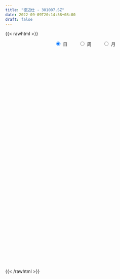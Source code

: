 ```yaml
---
title: "德迈仕 - 301007.SZ"
date: 2022-09-09T20:14:58+08:00
draft: false
---
```

{{< rawhtml >}}
    <div style="text-align: center">
        <label style="padding: 1rem;"><input style="margin-right: .5rem" type="radio" name="period" value="D" checked onclick="period_change(this)">日</label>
        <label style="padding: 1rem;"><input style="margin-right: .5rem" type="radio" name="period" value="W" onclick="period_change(this)">周</label>
        <label style="padding: 1rem;"><input style="margin-right: .5rem" type="radio" name="period" value="M" onclick="period_change(this)">月</label>
    </div>
    <div id="chart" style="height: 700px;"></div> 
    <script type="text/javascript">
        const D_v = [257376.1,206262.73,153234.06,125548.91,142232.38,134113.72,90192.32,87799.43,61271.06,54578.96,46329.58,56896.07,39620.16,41767.22,87613.73,85296.61,71657.99,32206.37,37698.73,30875.9,34535.73,43634.5,28402.73,29728.0,29739.96,22817.96,38450.31,29950.59,27327.81,21789.36,25864.26,18833.99,20627.42,28584.59,52741.0,52348.81,71177.87,45771.86,32234.9,25701.63,55392.25,51089.3,78834.02,114782.69,97257.57,58055.53,45017.63,47198.54,66350.52,54182.46,46677.45,46408.17,36158.19,28190.65,23120.0,28042.4,31437.07,63567.73,70787.23,60006.59,70272.12,46108.71,80613.29,67682.86,47311.55,32029.16,33516.15,23489.57,22964.98,16525.06,26306.66,22911.34,9445.19,16929.08,10169.24,17422.28,11720.39,14914.81,41462.26,49263.22,26154.16,50054.5,47640.09,27321.03,21864.0,25030.11,26716.56,45530.35,59009.96,44277.0,60113.31,94017.84,82041.66,42704.76,70001.82,116115.36,164544.25,97800.66,133510.85,145593.92,131282.69,159792.43,121247.09,95716.37,123095.76,165280.91,153461.68,140246.77,120408.49,98485.67,89319.77,174776.32,233515.82,141057.27,110105.87,84035.66,66179.71,60286.06,57452.46,46637.95,38942.0,53974.31,55436.5,61047.38,75466.59,65552.56,51407.63,32178.44,31935.51,62413.51,57307.54,29872.06,21657.09,31261.57,22695.83,22521.92,23676.92,29960.19,24727.92,20656.42,18905.47,30068.15,26770.65,22868.02,24259.97,29513.55,32624.75,18078.53,24957.49,13465.51,8512.26,15852.42,9339.81,13505.59,10519.94,11578.77,9107.12,13104.19,13017.73,14157.94,150204.0,136234.89,138727.35,101736.8,84720.35,88929.89,69678.27,59779.76,95040.45,107227.02,69152.32,111962.98,65893.54,85731.84,64135.7,31752.97,55332.59,40996.56,41631.24,30013.99,32389.85,40392.69,46478.24,41047.36,24391.51,34318.5,22802.59,39738.53,26820.39,21814.26,16356.94,18187.04,13771.88,15685.97,22159.18,16196.25,18930.15,15611.32,12740.0,9990.5,12411.02,23950.0,26717.41,50092.46,35175.04,21572.43,16945.54,13590.43,23031.99,21418.19,17064.75,12658.03,19143.72,17098.97,12673.23,10085.77,11234.65,18305.83,15883.91,28023.36,20768.06,34466.01,35089.2,23674.48,25987.56,25332.84,30943.79,16710.42,16374.37,19682.41,26737.6,17708.68,20452.75,34388.0,28234.7,22734.37,22384.4,22230.25,21069.62,23643.36,20046.62,21621.58,37312.0,37692.94,32171.03,45399.0,66448.03,84645.49,70340.79,48545.69,76812.12,68809.0,42996.59,26111.36,31612.0,51841.54,31853.14,45788.09,60975.88,31660.27,32690.0,20835.0,31960.17,36807.67,51884.9,54941.23,31198.38,30489.69,27790.85,28479.53,19788.88,44117.93,48307.34,66547.74,110121.68,77345.0,71636.36,42969.25,59031.29,63693.23,62134.72,41569.17,114156.2,82216.89,42935.98,47564.99,37201.41,69888.01,60705.36,44007.49,99488.3,94072.38,79208.1,82181.77,43675.16,45813.9,56167.42,27025.65,21425.32,28559.03,22860.06,21140.1,23000.51,17519.15]
const D_histogram = [0.0,-0.3956695157,-0.682012646,-0.8175348974,-0.8578542124,-0.941647018,-0.9497847316,-0.9283336077,-0.8331004028,-0.7610858668,-0.6424853079,-0.5441107802,-0.469350297,-0.3458695927,-0.1764769245,-0.0257139186,0.0232029508,0.080972291,0.1181029128,0.166247199,0.1788249711,0.1578325891,0.163764879,0.176954325,0.1648797398,0.1646689203,0.2040768255,0.1860139402,0.1311760464,0.0756474817,0.0185954414,0.0190582629,0.0382718169,0.0987760099,0.1932506948,0.2787355603,0.3719763512,0.3749980309,0.3676840928,0.3566282552,0.3972388192,0.4135917846,0.4512312466,0.5566469997,0.5248029709,0.4393091865,0.3249455787,0.2787898707,0.2995058752,0.2818714453,0.2883449379,0.2036331164,0.1002062577,0.0113024216,-0.0274878712,-0.0665952262,-0.0513689691,0.0227585037,0.1094447091,0.1494310262,0.1864279745,0.1604746453,0.1962537963,0.1311947882,0.0373145122,0.0080634856,-0.0665943703,-0.0820457372,-0.1251228326,-0.1331940688,-0.1862443505,-0.2598139182,-0.2849980492,-0.2906488966,-0.2652290401,-0.1980883496,-0.1378602931,-0.1065059901,-0.0187070722,0.085232247,0.1164257515,0.1913822749,0.2498361155,0.2387913527,0.1988990053,0.1495833855,0.1648906169,0.1837860583,0.0918401927,0.0492653932,0.085703695,0.15360597,0.1390404029,0.1427934936,0.1913295275,0.2579342817,0.3419955703,0.3788435068,0.4349962458,0.3857183557,0.4156524316,0.5156928425,0.3979842388,0.3354057425,0.2875615578,0.3509989466,0.413689609,0.5099736058,0.487724637,0.3255040128,0.0986300896,0.2411232613,0.2982317833,0.222844564,0.0206305245,-0.1803233057,-0.399536238,-0.6011989011,-0.6790877427,-0.7095046025,-0.6935536279,-0.6203540249,-0.534117075,-0.5202312645,-0.4133897974,-0.3958956998,-0.4420756654,-0.4162468616,-0.4031255315,-0.3460457292,-0.4084832143,-0.4324995226,-0.4008333278,-0.356072662,-0.3148503279,-0.2811181468,-0.2257666246,-0.2198783493,-0.1682190082,-0.1597571662,-0.1082507145,-0.0634887185,0.0010094312,0.0445001174,0.0813769271,0.1317731451,0.1098433257,0.0830471412,0.0020857478,-0.0409392492,-0.057199521,-0.1010119632,-0.1027689041,-0.1384667192,-0.1262425376,-0.0728476768,-0.0205315565,0.0373472012,0.0675135182,0.0536860803,0.2751773031,0.3938836968,0.5195417516,0.5543554297,0.555306376,0.5592443778,0.4697615747,0.3942676526,0.3542131262,0.3638289696,0.3426171397,0.3438956684,0.3041748734,0.1865386127,0.0334660952,-0.088558602,-0.2706783938,-0.3450072282,-0.3898498319,-0.3753193457,-0.3585809556,-0.420929126,-0.4252348283,-0.3760113118,-0.3338888651,-0.2395902855,-0.1833562995,-0.1203252505,-0.0988217151,-0.100419777,-0.1174611758,-0.1455738094,-0.1303187512,-0.1273131114,-0.1535505638,-0.1306594426,-0.1327608653,-0.1501143814,-0.1910920124,-0.1779227582,-0.2019377242,-0.164576915,-0.1094756694,0.0102655011,0.0748765677,0.1007372989,0.0854085683,0.0774189836,-0.0399618113,-0.1641411535,-0.2027349334,-0.2285961287,-0.1705715931,-0.0855964404,-0.0275555609,0.0412561225,0.0978012445,0.1358127064,0.1733071702,0.2374731912,0.2538247086,0.2853582246,0.3062351493,0.3135349411,0.3163329854,0.3352252325,0.2922511749,0.2510159626,0.1945911808,0.1266930023,0.1167772306,0.0917650427,0.0934924578,0.1372031615,0.1739915973,0.1466803197,0.0987970942,0.0032904645,-0.0149582144,0.002167726,-0.007300166,-0.045048952,-0.088231299,-0.1049129142,-0.1076998484,-0.1096825966,-0.113998252,-0.0529196993,0.016709327,0.0656732894,0.1487461135,0.1291648428,0.088093722,0.0399726486,-0.0107738947,-0.0745211442,-0.1135492742,-0.1041467395,-0.0729406237,-0.0767631465,-0.105356483,-0.1043406354,-0.0781999976,-0.0451618494,0.0199266687,0.0780337375,0.1017376271,0.1177200321,0.1207366852,0.0992389192,0.0830602286,0.106612126,0.1382725268,0.162191336,0.2019705177,0.1546949089,0.1162456859,0.0889083546,0.0333901013,0.0453676343,0.0542465697,0.0503834506,0.0896756666,0.0714278724,0.0606667303,0.0537475685,0.0328841052,0.04067544,-0.010017115,-0.0385264766,-0.0036862768,-0.035618747,-0.1165823709,-0.1191068417,-0.1294992627,-0.1561085759,-0.2243168008,-0.2679246719,-0.2670516245,-0.2390122543,-0.2076342048,-0.1676770651,-0.148944056,-0.1313929298]
const D_fast = [0.0,-0.4945868946,-0.9514331864,-1.2913391622,-1.5461220303,-1.8653265904,-2.1109104869,-2.321542765,-2.4345846607,-2.5528415914,-2.5948623594,-2.6325155269,-2.6750926179,-2.6380793118,-2.5128058746,-2.3684713484,-2.3137537413,-2.2357413284,-2.1690849783,-2.0793788924,-2.0220948775,-2.0036291123,-1.9567556027,-1.8993275754,-1.8701822256,-1.829225815,-1.7387987034,-1.7103581037,-1.732401986,-1.7690186802,-1.8214218602,-1.8161944729,-1.7874129647,-1.7022147692,-1.5594274107,-1.404258655,-1.2180237763,-1.121252589,-1.0366455039,-0.9585442776,-0.8186240089,-0.6988730973,-0.5484258237,-0.3038483207,-0.2044916067,-0.1801580945,-0.2132853076,-0.1897435479,-0.0941510747,-0.0413176432,0.0372420839,0.0034385415,-0.0749367529,-0.1610149834,-0.2066772441,-0.2624334056,-0.2600493908,-0.1802322921,-0.0661849095,0.0111591642,0.0947631061,0.1089284383,0.1937710383,0.1615107273,0.0769590794,0.0497239241,-0.0415825243,-0.0775453255,-0.151903129,-0.1932728824,-0.2928842518,-0.431407299,-0.5278409423,-0.6061540139,-0.6470414174,-0.6294228143,-0.603659831,-0.5989320256,-0.5158098757,-0.3905624947,-0.3302625525,-0.2074604603,-0.0865475909,-0.0378945155,-0.0280621115,-0.0399818849,0.0165480007,0.0813899567,0.0124041392,-0.0178543119,0.0400099136,0.1463136811,0.1665082148,0.2059596789,0.3023280946,0.4334164192,0.6029766004,0.7345354136,0.8994372141,0.9465889129,1.0804360967,1.3093997182,1.2911871742,1.3124601135,1.3365063182,1.4876934437,1.6538065084,1.8775839066,1.9772660971,1.896421476,1.6942050752,1.8969790623,2.0286455301,2.0089694518,1.8119130435,1.5658783869,1.2467813951,0.8948190067,0.6471582294,0.4393652189,0.2819277866,0.2000388833,0.1527465644,0.0365745589,0.0400685767,-0.0414112508,-0.1981101326,-0.2763430443,-0.364003097,-0.393434727,-0.5579930157,-0.6901342047,-0.7586763419,-0.8029338415,-0.8404240894,-0.876971445,-0.878061579,-0.927142891,-0.9175383019,-0.9490157515,-0.9245719784,-0.8956821621,-0.8309316545,-0.7763159389,-0.7190948975,-0.6357553932,-0.6302243811,-0.6362587804,-0.7166987368,-0.7699585461,-0.8005186981,-0.8695841312,-0.8970332981,-0.967347793,-0.9866842457,-0.9515013042,-0.9043180731,-0.8371025151,-0.7900578184,-0.7904637363,-0.5001781877,-0.2830008698,-0.0274573771,0.1459451585,0.2857226988,0.429471795,0.4574293856,0.4805023767,0.5290011318,0.6295742176,0.6940166727,0.7812691184,0.8175920418,0.7465904343,0.6018844405,0.4577200928,0.2079307025,0.0473500611,-0.0949550005,-0.1742543508,-0.2471611996,-0.4147416515,-0.5253560608,-0.5701353722,-0.6114851419,-0.5770841336,-0.5666892225,-0.5337394861,-0.5369413795,-0.5636443856,-0.6100510783,-0.6745571643,-0.6918817939,-0.720704432,-0.7853295253,-0.7951032648,-0.8303949038,-0.8852770152,-0.9740276493,-1.0053390846,-1.0798384817,-1.0836219013,-1.055889573,-0.9335820272,-0.8502518187,-0.7992067628,-0.7931833513,-0.7818181902,-0.9091894378,-1.0744040685,-1.1636815817,-1.2466918091,-1.2313101718,-1.1677341292,-1.1165821399,-1.0374564259,-0.9564609928,-0.8844963543,-0.8036750979,-0.6801407791,-0.6003330846,-0.4974600124,-0.4000243004,-0.3143407734,-0.2324594827,-0.1297609275,-0.0996721913,-0.078153413,-0.0859303996,-0.1221553276,-0.1028767916,-0.1049477188,-0.0798471892,-0.0018356952,0.07845064,0.0878094423,0.0646254903,-0.0300585232,-0.0520467558,-0.0343788838,-0.0456718173,-0.0946828414,-0.1599230131,-0.2028328568,-0.2325447531,-0.2619481505,-0.2947633689,-0.246914741,-0.173108383,-0.1077260982,0.0125332543,0.0252431942,0.0061955039,-0.0319324073,-0.0853724243,-0.1677499599,-0.2351654084,-0.2517995586,-0.2388285987,-0.2618419081,-0.3167743653,-0.3418436766,-0.3352530382,-0.3135053523,-0.2434351671,-0.1658196639,-0.1166813676,-0.0712689546,-0.0380681301,-0.0347561664,-0.0301697998,0.0200351291,0.0862636616,0.1507303049,0.2410021159,0.2324002344,0.2230124328,0.2179021901,0.1707314623,0.1940509038,0.2164914816,0.2252242251,0.2869353578,0.2865445317,0.2909500722,0.2974678025,0.2848253655,0.3027855603,0.2495887265,0.2114477458,0.2453663764,0.2045292195,0.0944200028,0.0621188217,0.0193515849,-0.0462848722,-0.1705722974,-0.2811613365,-0.3470511952,-0.3787648885,-0.3992953903,-0.4012575168,-0.4197605217,-0.4350576279]
const D_slow = [0.0,-0.0989173789,-0.2694205404,-0.4738042648,-0.6882678179,-0.9236795724,-1.1611257553,-1.3932091572,-1.6014842579,-1.7917557246,-1.9523770516,-2.0884047466,-2.2057423209,-2.2922097191,-2.3363289502,-2.3427574298,-2.3369566921,-2.3167136194,-2.2871878912,-2.2456260914,-2.2009198486,-2.1614617014,-2.1205204816,-2.0762819004,-2.0350619654,-1.9938947353,-1.942875529,-1.8963720439,-1.8635780323,-1.8446661619,-1.8400173016,-1.8352527358,-1.8256847816,-1.8009907791,-1.7526781054,-1.6829942153,-1.5900001275,-1.4962506198,-1.4043295966,-1.3151725328,-1.215862828,-1.1124648819,-0.9996570702,-0.8604953203,-0.7292945776,-0.619467281,-0.5382308863,-0.4685334186,-0.3936569498,-0.3231890885,-0.251102854,-0.2001945749,-0.1751430105,-0.1723174051,-0.1791893729,-0.1958381794,-0.2086804217,-0.2029907958,-0.1756296185,-0.138271862,-0.0916648683,-0.051546207,-0.0024827579,0.0303159391,0.0396445672,0.0416604386,0.025011846,0.0045004117,-0.0267802965,-0.0600788136,-0.1066399013,-0.1715933808,-0.2428428931,-0.3155051173,-0.3818123773,-0.4313344647,-0.465799538,-0.4924260355,-0.4971028035,-0.4757947418,-0.4466883039,-0.3988427352,-0.3363837063,-0.2766858682,-0.2269611168,-0.1895652704,-0.1483426162,-0.1023961016,-0.0794360534,-0.0671197051,-0.0456937814,-0.0072922889,0.0274678118,0.0631661852,0.1109985671,0.1754821375,0.2609810301,0.3556919068,0.4644409683,0.5608705572,0.6647836651,0.7937068757,0.8932029354,0.977054371,1.0489447605,1.1366944971,1.2401168994,1.3676103008,1.4895414601,1.5709174633,1.5955749856,1.655855801,1.7304137468,1.7861248878,1.7912825189,1.7462016925,1.646317633,1.4960179078,1.3262459721,1.1488698215,0.9754814145,0.8203929082,0.6868636395,0.5568058234,0.453458374,0.3544844491,0.2439655327,0.1399038173,0.0391224345,-0.0473889978,-0.1495098014,-0.2576346821,-0.357843014,-0.4468611795,-0.5255737615,-0.5958532982,-0.6522949543,-0.7072645417,-0.7493192937,-0.7892585853,-0.8163212639,-0.8321934435,-0.8319410857,-0.8208160564,-0.8004718246,-0.7675285383,-0.7400677069,-0.7193059216,-0.7187844846,-0.7290192969,-0.7433191772,-0.768572168,-0.794264394,-0.8288810738,-0.8604417082,-0.8786536274,-0.8837865165,-0.8744497162,-0.8575713367,-0.8441498166,-0.7753554908,-0.6768845666,-0.5469991287,-0.4084102713,-0.2695836773,-0.1297725828,-0.0123321891,0.086234724,0.1747880056,0.265745248,0.3513995329,0.43737345,0.5134171684,0.5600518216,0.5684183454,0.5462786948,0.4786090964,0.3923572893,0.2948948314,0.2010649949,0.111419756,0.0061874745,-0.1001212325,-0.1941240605,-0.2775962768,-0.3374938481,-0.383332923,-0.4134142356,-0.4381196644,-0.4632246086,-0.4925899026,-0.5289833549,-0.5615630427,-0.5933913206,-0.6317789615,-0.6644438222,-0.6976340385,-0.7351626338,-0.7829356369,-0.8274163265,-0.8779007575,-0.9190449863,-0.9464139036,-0.9438475283,-0.9251283864,-0.8999440617,-0.8785919196,-0.8592371737,-0.8692276265,-0.9102629149,-0.9609466483,-1.0180956804,-1.0607385787,-1.0821376888,-1.089026579,-1.0787125484,-1.0542622373,-1.0203090607,-0.9769822681,-0.9176139703,-0.8541577932,-0.782818237,-0.7062594497,-0.6278757144,-0.5487924681,-0.46498616,-0.3919233662,-0.3291693756,-0.2805215804,-0.2488483298,-0.2196540222,-0.1967127615,-0.1733396471,-0.1390388567,-0.0955409574,-0.0588708774,-0.0341716039,-0.0333489878,-0.0370885414,-0.0365466099,-0.0383716514,-0.0496338894,-0.0716917141,-0.0979199426,-0.1248449047,-0.1522655539,-0.1807651169,-0.1939950417,-0.18981771,-0.1733993876,-0.1362128592,-0.1039216485,-0.0818982181,-0.0719050559,-0.0745985296,-0.0932288157,-0.1216161342,-0.1476528191,-0.165887975,-0.1850787616,-0.2114178824,-0.2375030412,-0.2570530406,-0.268343503,-0.2633618358,-0.2438534014,-0.2184189946,-0.1889889866,-0.1588048153,-0.1339950855,-0.1132300284,-0.0865769969,-0.0520088652,-0.0114610312,0.0390315982,0.0777053255,0.1067667469,0.1289938356,0.1373413609,0.1486832695,0.1622449119,0.1748407745,0.1972596912,0.2151166593,0.2302833419,0.243720234,0.2519412603,0.2621101203,0.2596058415,0.2499742224,0.2490526532,0.2401479664,0.2110023737,0.1812256633,0.1488508476,0.1098237037,0.0537445035,-0.0132366645,-0.0799995707,-0.1397526342,-0.1916611854,-0.2335804517,-0.2708164657,-0.3036646982]
const D_data = [['2021-06-16', 28.0, 30.25, 27.14, 31.31],['2021-06-17', 25.0, 24.05, 24.0, 27.74],['2021-06-18', 22.9, 23.11, 22.33, 23.79],['2021-06-21', 22.85, 23.2, 22.22, 23.68],['2021-06-22', 23.94, 23.16, 23.11, 24.86],['2021-06-23', 22.2, 21.44, 21.24, 22.26],['2021-06-24', 21.7, 21.23, 21.1, 22.15],['2021-06-25', 21.0, 20.7, 20.2, 21.17],['2021-06-28', 20.69, 21.02, 20.4, 21.05],['2021-06-29', 21.0, 20.3, 20.2, 21.02],['2021-06-30', 20.37, 20.57, 20.2, 20.65],['2021-07-01', 20.65, 20.14, 19.91, 20.65],['2021-07-02', 20.05, 19.6, 19.6, 20.2],['2021-07-05', 19.69, 20.1, 19.5, 20.29],['2021-07-06', 20.03, 20.93, 19.91, 21.2],['2021-07-07', 20.57, 21.15, 20.33, 21.53],['2021-07-08', 21.15, 20.08, 20.02, 21.15],['2021-07-09', 19.88, 20.19, 19.7, 20.3],['2021-07-12', 20.3, 19.94, 19.88, 20.38],['2021-07-13', 20.03, 20.1, 19.91, 20.15],['2021-07-14', 20.1, 19.64, 19.63, 20.16],['2021-07-15', 19.57, 19.02, 18.61, 19.75],['2021-07-16', 18.91, 19.14, 18.8, 19.42],['2021-07-19', 19.73, 19.12, 19.11, 20.09],['2021-07-20', 18.5, 18.65, 18.26, 18.74],['2021-07-21', 18.58, 18.61, 18.52, 18.76],['2021-07-22', 18.6, 19.08, 18.28, 19.17],['2021-07-23', 19.08, 18.3, 18.27, 19.14],['2021-07-26', 18.32, 17.5, 17.35, 18.4],['2021-07-27', 17.56, 17.01, 17.0, 17.77],['2021-07-28', 17.1, 16.46, 15.95, 17.18],['2021-07-29', 16.45, 16.78, 16.42, 16.95],['2021-07-30', 17.23, 16.83, 16.71, 17.38],['2021-08-02', 16.8, 17.36, 16.69, 17.42],['2021-08-03', 17.36, 18.07, 17.18, 18.95],['2021-08-04', 17.68, 18.39, 17.57, 18.88],['2021-08-05', 18.25, 19.0, 17.85, 19.29],['2021-08-06', 18.75, 18.21, 18.17, 19.3],['2021-08-09', 18.0, 18.16, 17.77, 18.63],['2021-08-10', 18.03, 18.16, 17.97, 18.42],['2021-08-11', 18.18, 19.01, 18.08, 19.06],['2021-08-12', 19.01, 19.02, 18.53, 19.55],['2021-08-13', 18.86, 19.63, 18.8, 20.2],['2021-08-16', 19.61, 21.14, 19.22, 21.25],['2021-08-17', 20.68, 19.94, 19.88, 21.5],['2021-08-18', 19.33, 19.24, 18.92, 19.78],['2021-08-19', 19.35, 18.56, 18.42, 19.59],['2021-08-20', 18.41, 19.15, 17.88, 19.58],['2021-08-23', 19.02, 20.09, 18.93, 20.43],['2021-08-24', 20.22, 19.8, 19.57, 20.58],['2021-08-25', 19.86, 20.26, 19.64, 20.36],['2021-08-26', 20.1, 19.07, 19.0, 20.21],['2021-08-27', 19.43, 18.42, 18.42, 19.87],['2021-08-30', 18.49, 18.1, 17.92, 18.74],['2021-08-31', 18.05, 18.35, 17.71, 18.49],['2021-09-01', 18.39, 18.07, 17.71, 18.72],['2021-09-02', 18.0, 18.61, 17.83, 18.9],['2021-09-03', 18.49, 19.55, 18.42, 20.59],['2021-09-06', 19.18, 20.17, 19.1, 20.36],['2021-09-07', 19.92, 20.01, 19.67, 20.5],['2021-09-08', 20.01, 20.3, 19.82, 20.85],['2021-09-09', 19.99, 19.67, 19.5, 20.2],['2021-09-10', 19.73, 20.61, 19.52, 21.12],['2021-09-13', 20.7, 19.4, 19.1, 20.7],['2021-09-14', 19.21, 18.68, 18.62, 19.7],['2021-09-15', 18.51, 19.18, 18.51, 19.23],['2021-09-16', 19.24, 18.31, 18.25, 19.24],['2021-09-17', 18.41, 18.75, 18.25, 18.95],['2021-09-22', 18.42, 18.16, 18.04, 18.8],['2021-09-23', 18.2, 18.35, 18.2, 18.51],['2021-09-24', 18.42, 17.48, 17.44, 18.44],['2021-09-27', 17.4, 16.68, 16.54, 17.57],['2021-09-28', 16.58, 16.77, 16.49, 16.99],['2021-09-29', 16.6, 16.66, 16.52, 17.19],['2021-09-30', 16.9, 16.83, 16.61, 16.92],['2021-10-08', 17.28, 17.36, 17.08, 18.14],['2021-10-11', 17.25, 17.42, 17.12, 17.5],['2021-10-12', 17.41, 17.14, 16.75, 17.52],['2021-10-13', 17.2, 18.05, 17.08, 18.55],['2021-10-14', 17.87, 18.73, 17.68, 18.77],['2021-10-15', 18.65, 18.2, 18.11, 18.73],['2021-10-18', 18.2, 19.1, 18.0, 19.44],['2021-10-19', 18.9, 19.38, 18.73, 19.47],['2021-10-20', 19.11, 18.79, 18.68, 19.28],['2021-10-21', 18.89, 18.43, 18.3, 19.04],['2021-10-22', 18.46, 18.18, 18.12, 19.18],['2021-10-25', 18.01, 19.0, 18.01, 19.04],['2021-10-26', 19.5, 19.26, 18.87, 19.99],['2021-10-27', 18.3, 17.77, 17.0, 18.96],['2021-10-28', 17.63, 18.07, 17.0, 18.55],['2021-10-29', 17.74, 19.09, 17.2, 19.22],['2021-11-01', 19.1, 19.86, 18.9, 20.4],['2021-11-02', 19.95, 19.09, 19.0, 20.65],['2021-11-03', 18.76, 19.41, 18.76, 19.76],['2021-11-04', 19.2, 20.26, 19.16, 20.33],['2021-11-05', 20.21, 21.0, 19.7, 21.5],['2021-11-08', 22.24, 21.9, 21.0, 24.58],['2021-11-09', 21.24, 21.97, 20.99, 22.5],['2021-11-10', 22.3, 22.85, 22.05, 23.98],['2021-11-11', 22.36, 21.95, 20.9, 24.5],['2021-11-12', 21.74, 23.3, 21.37, 23.69],['2021-11-15', 23.3, 25.01, 22.58, 25.7],['2021-11-16', 24.29, 22.72, 22.38, 24.3],['2021-11-17', 22.99, 23.35, 22.38, 23.5],['2021-11-18', 23.2, 23.63, 22.87, 24.6],['2021-11-19', 23.05, 25.48, 23.0, 26.68],['2021-11-22', 25.0, 26.29, 24.1, 27.4],['2021-11-23', 25.7, 27.7, 25.2, 27.98],['2021-11-24', 27.02, 27.02, 26.51, 28.4],['2021-11-25', 27.02, 25.31, 25.16, 27.09],['2021-11-26', 25.6, 23.84, 23.8, 25.77],['2021-11-29', 23.59, 28.61, 23.59, 28.61],['2021-11-30', 30.3, 28.54, 28.01, 30.98],['2021-12-01', 27.21, 27.29, 26.89, 28.45],['2021-12-02', 26.5, 25.3, 25.3, 26.89],['2021-12-03', 25.3, 24.41, 24.21, 25.88],['2021-12-06', 24.17, 23.05, 22.89, 24.29],['2021-12-07', 23.36, 21.95, 21.6, 23.45],['2021-12-08', 22.18, 22.43, 21.83, 22.78],['2021-12-09', 22.35, 22.35, 22.2, 22.86],['2021-12-10', 22.1, 22.48, 21.8, 22.74],['2021-12-13', 22.8, 23.04, 22.19, 23.16],['2021-12-14', 22.9, 23.28, 22.25, 23.45],['2021-12-15', 23.33, 22.31, 22.17, 23.33],['2021-12-16', 22.24, 23.5, 22.13, 23.5],['2021-12-17', 23.1, 22.45, 22.4, 23.92],['2021-12-20', 22.4, 21.28, 21.02, 22.8],['2021-12-21', 21.15, 21.81, 21.0, 21.93],['2021-12-22', 21.81, 21.44, 21.35, 21.95],['2021-12-23', 21.26, 21.88, 20.89, 22.35],['2021-12-24', 22.05, 20.05, 20.0, 22.1],['2021-12-27', 19.9, 19.93, 19.57, 20.27],['2021-12-28', 20.0, 20.27, 19.8, 20.29],['2021-12-29', 20.06, 20.28, 19.68, 20.48],['2021-12-30', 20.32, 20.13, 20.03, 20.51],['2021-12-31', 19.91, 19.92, 19.8, 20.42],['2022-01-04', 20.29, 20.14, 20.02, 20.38],['2022-01-05', 20.21, 19.41, 19.12, 20.26],['2022-01-06', 19.31, 19.88, 19.2, 20.13],['2022-01-07', 19.82, 19.26, 19.26, 20.15],['2022-01-10', 19.49, 19.74, 18.9, 19.74],['2022-01-11', 20.39, 19.73, 19.56, 20.4],['2022-01-12', 19.74, 20.13, 19.67, 20.25],['2022-01-13', 20.14, 20.06, 19.81, 20.37],['2022-01-14', 19.99, 20.13, 19.8, 20.4],['2022-01-17', 20.15, 20.51, 20.07, 20.61],['2022-01-18', 20.51, 19.67, 19.5, 20.6],['2022-01-19', 19.68, 19.45, 19.25, 19.83],['2022-01-20', 19.45, 18.41, 18.37, 19.55],['2022-01-21', 18.37, 18.43, 18.01, 18.6],['2022-01-24', 18.43, 18.46, 18.19, 18.58],['2022-01-25', 18.46, 17.78, 17.73, 18.83],['2022-01-26', 17.9, 17.99, 17.75, 18.18],['2022-01-27', 17.99, 17.25, 17.2, 18.1],['2022-01-28', 17.35, 17.56, 17.2, 17.78],['2022-02-07', 17.8, 18.05, 17.78, 18.12],['2022-02-08', 17.96, 18.16, 17.89, 18.26],['2022-02-09', 18.2, 18.41, 18.01, 18.49],['2022-02-10', 18.35, 18.22, 18.08, 18.41],['2022-02-11', 18.13, 17.64, 17.51, 18.15],['2022-02-14', 18.0, 21.17, 18.0, 21.17],['2022-02-15', 20.58, 20.97, 19.96, 21.4],['2022-02-16', 20.66, 22.0, 20.4, 22.12],['2022-02-17', 21.55, 21.66, 20.88, 21.75],['2022-02-18', 21.19, 21.73, 20.5, 21.87],['2022-02-21', 21.58, 22.2, 21.24, 22.6],['2022-02-22', 21.8, 21.2, 21.07, 22.12],['2022-02-23', 21.29, 21.28, 21.1, 21.65],['2022-02-24', 21.26, 21.73, 20.6, 22.3],['2022-02-25', 21.53, 22.59, 21.53, 23.51],['2022-02-28', 22.1, 22.5, 21.2, 22.5],['2022-03-01', 22.22, 23.06, 22.01, 24.43],['2022-03-02', 22.57, 22.77, 22.57, 23.49],['2022-03-03', 22.76, 21.64, 21.21, 22.76],['2022-03-04', 21.6, 20.63, 20.2, 21.63],['2022-03-07', 20.43, 20.33, 20.02, 20.6],['2022-03-08', 20.5, 18.68, 18.51, 20.59],['2022-03-09', 18.68, 19.15, 17.99, 19.15],['2022-03-10', 19.7, 18.95, 18.77, 19.8],['2022-03-11', 18.38, 19.34, 18.34, 19.37],['2022-03-14', 19.03, 19.18, 18.88, 19.73],['2022-03-15', 18.96, 17.76, 17.76, 19.23],['2022-03-16', 18.0, 17.96, 16.85, 18.45],['2022-03-17', 17.98, 18.41, 17.98, 18.93],['2022-03-18', 18.45, 18.25, 18.01, 18.48],['2022-03-21', 18.31, 19.0, 18.2, 19.13],['2022-03-22', 18.81, 18.71, 18.52, 18.94],['2022-03-23', 19.25, 18.94, 18.75, 19.76],['2022-03-24', 18.79, 18.5, 18.34, 19.13],['2022-03-25', 18.5, 18.12, 18.12, 18.65],['2022-03-28', 17.91, 17.72, 17.6, 18.14],['2022-03-29', 17.74, 17.28, 17.17, 17.88],['2022-03-30', 17.39, 17.6, 17.32, 17.67],['2022-03-31', 17.65, 17.31, 17.21, 17.65],['2022-04-01', 17.31, 16.68, 16.64, 17.32],['2022-04-06', 16.68, 17.08, 16.6, 17.26],['2022-04-07', 17.16, 16.62, 16.58, 17.3],['2022-04-08', 16.6, 16.16, 15.97, 16.61],['2022-04-11', 16.01, 15.46, 15.45, 16.16],['2022-04-12', 15.42, 15.8, 15.32, 15.85],['2022-04-13', 15.65, 15.03, 15.02, 15.69],['2022-04-14', 15.07, 15.56, 15.07, 16.35],['2022-04-15', 15.36, 15.79, 14.81, 16.13],['2022-04-18', 15.72, 16.9, 15.72, 17.09],['2022-04-19', 16.53, 16.61, 16.33, 17.05],['2022-04-20', 16.38, 16.31, 16.11, 16.79],['2022-04-21', 15.88, 15.77, 15.65, 16.38],['2022-04-22', 15.51, 15.74, 15.51, 16.05],['2022-04-25', 15.5, 13.92, 13.9, 15.5],['2022-04-26', 13.9, 12.97, 12.84, 14.09],['2022-04-27', 12.62, 13.32, 12.39, 13.38],['2022-04-28', 13.4, 12.99, 12.8, 13.4],['2022-04-29', 12.99, 13.82, 12.8, 14.09],['2022-05-05', 13.99, 14.29, 13.9, 14.56],['2022-05-06', 13.88, 14.14, 13.8, 14.36],['2022-05-09', 14.0, 14.47, 14.0, 14.64],['2022-05-10', 14.3, 14.56, 14.0, 14.61],['2022-05-11', 14.56, 14.53, 14.52, 15.14],['2022-05-12', 14.4, 14.71, 14.4, 15.04],['2022-05-13', 14.71, 15.35, 14.68, 15.4],['2022-05-16', 15.65, 15.04, 14.95, 15.72],['2022-05-17', 15.03, 15.46, 14.84, 15.73],['2022-05-18', 15.32, 15.6, 15.07, 15.84],['2022-05-19', 15.36, 15.66, 15.21, 15.71],['2022-05-20', 15.66, 15.8, 15.45, 15.95],['2022-05-23', 16.24, 16.25, 15.66, 16.38],['2022-05-24', 16.48, 15.6, 15.41, 16.76],['2022-05-25', 15.4, 15.56, 15.24, 15.7],['2022-05-26', 15.63, 15.24, 15.04, 15.63],['2022-05-27', 15.15, 14.85, 14.74, 15.84],['2022-05-30', 14.95, 15.43, 14.95, 15.71],['2022-05-31', 15.34, 15.2, 14.81, 15.45],['2022-06-01', 15.2, 15.52, 15.2, 15.85],['2022-06-02', 15.5, 16.24, 15.33, 16.5],['2022-06-06', 16.25, 16.48, 16.2, 16.61],['2022-06-07', 16.4, 15.82, 15.81, 16.56],['2022-06-08', 15.82, 15.45, 15.0, 16.05],['2022-06-09', 15.35, 14.5, 14.5, 15.41],['2022-06-10', 14.5, 15.15, 14.38, 15.29],['2022-06-13', 15.39, 15.58, 15.15, 15.8],['2022-06-14', 15.55, 15.26, 14.71, 15.55],['2022-06-15', 15.31, 14.75, 14.75, 15.47],['2022-06-16', 14.14, 14.4, 14.1, 14.7],['2022-06-17', 14.5, 14.48, 14.08, 14.73],['2022-06-20', 14.54, 14.5, 14.28, 14.83],['2022-06-21', 14.37, 14.39, 14.2, 14.86],['2022-06-22', 14.55, 14.23, 14.03, 14.77],['2022-06-23', 14.21, 15.11, 14.2, 15.2],['2022-06-24', 15.16, 15.53, 14.99, 15.59],['2022-06-27', 15.7, 15.6, 15.38, 15.88],['2022-06-28', 15.6, 16.45, 15.42, 16.55],['2022-06-29', 16.9, 15.43, 15.37, 16.9],['2022-06-30', 15.49, 15.07, 14.99, 15.54],['2022-07-01', 15.01, 14.78, 14.7, 15.16],['2022-07-04', 14.9, 14.48, 14.33, 14.9],['2022-07-05', 14.6, 13.96, 13.71, 14.8],['2022-07-06', 13.95, 13.9, 13.73, 14.18],['2022-07-07', 13.99, 14.32, 13.77, 14.33],['2022-07-08', 14.3, 14.61, 14.29, 15.16],['2022-07-11', 14.76, 14.16, 13.96, 14.78],['2022-07-12', 14.15, 13.66, 13.58, 14.16],['2022-07-13', 13.66, 13.84, 13.53, 13.84],['2022-07-14', 13.84, 14.12, 13.65, 14.39],['2022-07-15', 14.24, 14.28, 14.11, 14.65],['2022-07-18', 14.65, 14.9, 14.42, 14.98],['2022-07-19', 14.95, 15.15, 14.78, 15.56],['2022-07-20', 15.25, 14.98, 14.81, 15.3],['2022-07-21', 15.0, 15.05, 14.84, 15.16],['2022-07-22', 15.1, 15.01, 14.84, 15.28],['2022-07-25', 15.08, 14.72, 14.6, 15.21],['2022-07-26', 15.0, 14.74, 14.29, 15.0],['2022-07-27', 14.74, 15.32, 14.67, 15.34],['2022-07-28', 15.35, 15.66, 15.26, 15.78],['2022-07-29', 15.57, 15.83, 15.41, 16.06],['2022-08-01', 15.93, 16.35, 15.67, 16.98],['2022-08-02', 16.02, 15.39, 15.3, 16.3],['2022-08-03', 15.6, 15.39, 15.1, 16.17],['2022-08-04', 15.39, 15.45, 15.03, 15.53],['2022-08-05', 15.4, 14.94, 14.67, 15.53],['2022-08-08', 15.03, 15.72, 14.69, 15.79],['2022-08-09', 16.13, 15.8, 15.68, 16.39],['2022-08-10', 15.84, 15.72, 15.53, 15.97],['2022-08-11', 15.95, 16.44, 15.64, 16.98],['2022-08-12', 16.25, 15.87, 15.85, 16.58],['2022-08-15', 15.81, 15.97, 15.67, 16.16],['2022-08-16', 15.9, 16.05, 15.9, 16.25],['2022-08-17', 15.98, 15.87, 15.8, 16.18],['2022-08-18', 15.94, 16.26, 15.81, 16.45],['2022-08-19', 16.16, 15.46, 15.46, 16.36],['2022-08-22', 15.43, 15.54, 15.06, 15.55],['2022-08-23', 15.36, 16.37, 15.36, 16.42],['2022-08-24', 16.16, 15.56, 15.1, 16.4],['2022-08-25', 15.37, 14.61, 14.08, 15.42],['2022-08-26', 14.74, 15.3, 14.6, 15.6],['2022-08-29', 15.02, 15.09, 14.81, 15.4],['2022-08-30', 15.04, 14.69, 14.56, 15.22],['2022-08-31', 14.59, 13.77, 13.69, 14.62],['2022-09-01', 13.71, 13.58, 13.55, 13.88],['2022-09-02', 13.62, 13.8, 13.51, 13.86],['2022-09-05', 13.89, 14.0, 13.86, 14.26],['2022-09-06', 13.95, 14.0, 13.78, 14.18],['2022-09-07', 13.91, 14.12, 13.9, 14.24],['2022-09-08', 14.12, 13.85, 13.79, 14.25],['2022-09-09', 13.9, 13.78, 13.65, 13.98]]
const W_v = [616872.89,579886.76,258695.83,318541.92,175147.59,150686.82,114442.84,250624.13,243252.1,362311.96,249776.79,174357.85,327787.94,204029.29,65796.7,59454.85,17422.28,143514.84,171909.73,235647.18,404881.44,672732.3700000001,665132.5600000001,601922.3799999999,743490.9400000001,269498.18,311477.34,235242.63,128008.47,99021.45,122872.26,118639.83,57730.02,60965.75,611623.39,420655.39,396876.3799999999,199727.35,184699.65,145494.27,86161.01,50737.72,85808.93,137375.9,93316.68,29772.2,83533.52,139985.31,109043.83,99287.03,116653.34,140316.5,299004.34,263274.76,222070.65,153953.11,196305.05,207241.42,361103.58,363770.21,258295.75,398958.04,194107.45,113078.85]
const W_histogram = [0.0,-0.1538005698,-0.3119861949,-0.3560650044,-0.4301626129,-0.504808967,-0.6149407455,-0.5582588944,-0.3961677568,-0.2968558206,-0.257376589,-0.1381814359,0.0205774124,0.0094171389,-0.0700291503,-0.1483845232,-0.1463055712,-0.073803989,-0.0156784958,0.0897754707,0.2829789836,0.5452980872,0.828285339,0.8637210207,0.8812070192,0.7249732506,0.5876465302,0.3167820465,0.1205619302,-0.052684507,-0.1046885183,-0.2417467795,-0.3714109253,-0.4281700729,-0.1793736535,0.0421745308,0.0549681913,-0.0211195534,-0.136116127,-0.2078964969,-0.3319542435,-0.4228062833,-0.4775467047,-0.485273402,-0.5813607567,-0.583517196,-0.4685588387,-0.3336549868,-0.2819058305,-0.1350133487,-0.0941473041,-0.0948608422,-0.0116156635,0.005044042,0.0160986823,0.0128131553,0.068329242,0.1633786496,0.1687235516,0.2333268119,0.245637985,0.2399226761,0.1371458216,0.0730579627]
const W_fast = [0.0,-0.1922507123,-0.4284328861,-0.5615279467,-0.7431662084,-0.9440148043,-1.2078817691,-1.2907646416,-1.2277154432,-1.2026174622,-1.2274823778,-1.1428325837,-0.9789293823,-0.9877353711,-1.0846889479,-1.2001404516,-1.2346378924,-1.1805873074,-1.1263814381,-0.9984836039,-0.7345353452,-0.3358917197,0.1541668668,0.4055328037,0.643320557,0.668330101,0.6779150132,0.4862460412,0.3201664073,0.1337488434,0.0555727025,-0.1419222535,-0.3644391307,-0.5282407965,-0.3242877905,-0.0921959734,-0.0656602652,-0.1470278981,-0.2960535035,-0.4198079977,-0.6268543051,-0.8234079157,-0.9975350133,-1.1265800611,-1.368007605,-1.5160433433,-1.5182246956,-1.4667345905,-1.4854618917,-1.3723227472,-1.3549935286,-1.3794222772,-1.2990810144,-1.2811602984,-1.2660809876,-1.2661632257,-1.1935648285,-1.0576707585,-1.0101449686,-0.8872100053,-0.813489336,-0.7592239759,-0.827714375,-0.8735377432]
const W_slow = [0.0,-0.0384501425,-0.1164466912,-0.2054629423,-0.3130035955,-0.4392058373,-0.5929410236,-0.7325057472,-0.8315476864,-0.9057616416,-0.9701057888,-1.0046511478,-0.9995067947,-0.99715251,-1.0146597976,-1.0517559284,-1.0883323212,-1.1067833184,-1.1107029424,-1.0882590747,-1.0175143288,-0.881189807,-0.6741184722,-0.458188217,-0.2378864622,-0.0566431496,0.090268483,0.1694639946,0.1996044771,0.1864333504,0.1602612208,0.099824526,0.0069717946,-0.1000707236,-0.144914137,-0.1343705043,-0.1206284564,-0.1259083448,-0.1599373765,-0.2119115008,-0.2949000616,-0.4006016324,-0.5199883086,-0.6413066591,-0.7866468483,-0.9325261473,-1.0496658569,-1.1330796037,-1.2035560613,-1.2373093985,-1.2608462245,-1.284561435,-1.2874653509,-1.2862043404,-1.2821796698,-1.278976381,-1.2618940705,-1.2210494081,-1.1788685202,-1.1205368172,-1.059127321,-0.999146652,-0.9648601966,-0.9465957059]
const W_data = [['2021-06-18', 28.0, 23.11, 22.33, 31.31],['2021-06-25', 22.85, 20.7, 20.2, 24.86],['2021-07-02', 20.69, 19.6, 19.6, 21.05],['2021-07-09', 19.69, 20.19, 19.5, 21.53],['2021-07-16', 20.3, 19.14, 18.61, 20.38],['2021-07-23', 19.73, 18.3, 18.26, 20.09],['2021-07-30', 18.32, 16.83, 15.95, 18.4],['2021-08-06', 16.8, 18.21, 16.69, 19.3],['2021-08-13', 18.0, 19.63, 17.77, 20.2],['2021-08-20', 19.61, 19.15, 17.88, 21.5],['2021-08-27', 19.02, 18.42, 18.42, 20.58],['2021-09-03', 18.49, 19.55, 17.71, 20.59],['2021-09-10', 19.18, 20.61, 19.1, 21.12],['2021-09-17', 20.7, 18.75, 18.25, 20.7],['2021-09-24', 18.42, 17.48, 17.44, 18.8],['2021-09-30', 17.4, 16.83, 16.49, 17.57],['2021-10-08', 17.28, 17.36, 17.08, 18.14],['2021-10-15', 17.25, 18.2, 16.75, 18.77],['2021-10-22', 18.2, 18.18, 18.0, 19.47],['2021-10-29', 18.01, 19.09, 17.0, 19.99],['2021-11-05', 19.1, 21.0, 18.76, 21.5],['2021-11-12', 22.24, 23.3, 20.9, 24.58],['2021-11-19', 23.3, 25.48, 22.38, 26.68],['2021-11-26', 25.0, 23.84, 23.8, 28.4],['2021-12-03', 23.59, 24.41, 23.59, 30.98],['2021-12-10', 24.17, 22.48, 21.6, 24.29],['2021-12-17', 22.8, 22.45, 22.13, 23.92],['2021-12-24', 22.4, 20.05, 20.0, 22.8],['2021-12-31', 19.9, 19.92, 19.57, 20.51],['2022-01-07', 20.29, 19.26, 19.12, 20.38],['2022-01-14', 19.49, 20.13, 18.9, 20.4],['2022-01-21', 20.15, 18.43, 18.01, 20.61],['2022-01-28', 18.43, 17.56, 17.2, 18.83],['2022-02-11', 17.8, 17.64, 17.51, 18.49],['2022-02-18', 18.0, 21.73, 18.0, 22.12],['2022-02-25', 21.58, 22.59, 20.6, 23.51],['2022-03-04', 22.1, 20.63, 20.2, 24.43],['2022-03-11', 20.43, 19.34, 17.99, 20.6],['2022-03-18', 19.03, 18.25, 16.85, 19.73],['2022-03-25', 18.31, 18.12, 18.12, 19.76],['2022-04-01', 17.91, 16.68, 16.64, 18.14],['2022-04-08', 16.68, 16.16, 15.97, 17.3],['2022-04-15', 16.01, 15.79, 14.81, 16.35],['2022-04-22', 15.72, 15.74, 15.51, 17.09],['2022-04-29', 15.5, 13.82, 12.39, 15.5],['2022-05-06', 13.99, 14.14, 13.8, 14.56],['2022-05-13', 14.0, 15.35, 14.0, 15.4],['2022-05-20', 15.65, 15.8, 14.84, 15.95],['2022-05-27', 16.24, 14.85, 14.74, 16.76],['2022-06-02', 14.95, 16.24, 14.81, 16.5],['2022-06-10', 16.25, 15.15, 14.38, 16.61],['2022-06-17', 15.39, 14.48, 14.08, 15.8],['2022-06-24', 14.54, 15.53, 14.03, 15.59],['2022-07-01', 15.7, 14.78, 14.7, 16.9],['2022-07-08', 14.9, 14.61, 13.71, 15.16],['2022-07-15', 14.76, 14.28, 13.53, 14.78],['2022-07-22', 14.65, 15.01, 14.42, 15.56],['2022-07-29', 15.08, 15.83, 14.29, 16.06],['2022-08-05', 15.93, 14.94, 14.67, 16.98],['2022-08-12', 15.03, 15.87, 14.69, 16.98],['2022-08-19', 15.81, 15.46, 15.46, 16.45],['2022-08-26', 15.43, 15.3, 14.08, 16.42],['2022-09-02', 15.02, 13.8, 13.51, 15.4],['2022-09-09', 13.89, 13.78, 13.65, 14.26]]
const M_v = [1358939.25,855335.4,1157275.6299999999,780115.98,568494.03,2752960.8899999997,1279425.4200000002,398263.5600000001,1162396.8500000001,921647.1599999999,389398.41,406781.14,847978.3300000001,805681.5899999999,1527784.0599999998,161529.82]
const M_histogram = [0.0,-0.2386780627,-0.2782181054,-0.3842411234,-0.284269948,0.3990706543,0.2581393202,0.0068683824,0.1654640477,-0.0742077478,-0.4422827176,-0.5597431367,-0.6090546459,-0.5548808683,-0.617385523,-0.6162356508]
const M_fast = [0.0,-0.2983475783,-0.4074421474,-0.6095254462,-0.5806217579,0.202486508,0.1260900039,-0.1234638383,0.076497839,-0.1817258935,-0.6603715426,-0.9177677459,-1.1193429166,-1.2038893561,-1.4207403916,-1.573649432]
const M_slow = [0.0,-0.0596695157,-0.129224042,-0.2252843229,-0.2963518099,-0.1965841463,-0.1320493163,-0.1303322207,-0.0889662087,-0.1075181457,-0.2180888251,-0.3580246092,-0.5102882707,-0.6490084878,-0.8033548685,-0.9574137812]
const M_data = [['2021-06-30', 28.0, 20.57, 20.2, 31.31],['2021-07-30', 20.65, 16.83, 15.95, 21.53],['2021-08-31', 16.8, 18.35, 16.69, 21.5],['2021-09-30', 18.39, 16.83, 16.49, 21.12],['2021-10-29', 17.28, 19.09, 16.75, 19.99],['2021-11-30', 19.1, 28.54, 18.76, 30.98],['2021-12-31', 27.21, 19.92, 19.57, 28.45],['2022-01-28', 20.29, 17.56, 17.2, 20.61],['2022-02-28', 17.8, 22.5, 17.51, 23.51],['2022-03-31', 22.22, 17.31, 16.85, 24.43],['2022-04-29', 17.31, 13.82, 12.39, 17.32],['2022-05-31', 13.99, 15.2, 13.8, 16.76],['2022-06-30', 15.2, 15.07, 14.03, 16.9],['2022-07-29', 15.01, 15.83, 13.53, 16.06],['2022-08-31', 15.93, 13.77, 13.69, 16.98],['2022-09-30', 13.71, 13.78, 13.51, 14.26]]
        const D_a = [null,null,null,null,null,null,null,null,null,null,null,null,null,19.5,null,null,null,null,20.38,null,null,null,null,null,null,null,null,null,null,null,15.95,null,null,null,null,null,null,null,null,null,null,null,null,null,21.5,null,null,null,null,null,null,null,null,null,17.71,null,null,null,null,null,null,null,21.12,null,null,null,null,null,null,null,null,null,16.49,null,null,null,null,null,null,null,null,null,null,null,null,null,null,null,null,null,null,null,null,null,null,null,24.58,null,null,null,21.37,null,null,null,null,null,null,null,null,null,null,null,30.98,null,null,null,null,21.6,null,null,null,null,null,null,null,23.92,null,null,null,null,null,null,null,null,null,null,null,null,null,null,null,null,null,null,null,null,null,null,null,null,null,null,null,17.2,null,null,null,null,null,null,null,null,null,null,null,null,null,null,null,null,null,24.43,null,null,null,null,null,null,null,null,null,null,16.85,null,null,null,null,19.76,null,null,null,null,null,null,null,null,null,null,null,null,null,null,null,null,null,null,null,null,null,null,12.39,null,null,null,null,null,null,null,null,null,null,null,null,null,null,null,16.76,null,null,null,null,null,null,null,null,null,null,null,null,null,null,null,null,null,null,null,14.03,null,null,null,null,16.9,null,null,null,null,null,null,null,null,null,13.53,null,null,null,null,null,null,null,null,null,null,null,null,16.98,null,null,null,null,null,null,15.53,null,null,null,null,null,16.45,null,null,null,null,null,null,null,null,null,null,13.51,null,null,null,null,null]
const W_a = [null,null,null,null,null,null,15.95,null,null,null,null,null,null,null,null,null,null,null,null,null,null,null,null,null,30.98,null,null,null,null,null,null,null,null,null,null,null,null,null,null,null,null,null,null,null,12.39,null,null,null,null,null,null,null,null,null,null,null,null,null,16.98,null,null,null,null,null]
const M_a = [null,15.95,null,null,null,null,null,null,null,24.43,null,null,null,13.53,null,null]
        const D_b = [[{ coord: ['2021-07-05', 20.38] }, { coord: ['2021-09-28', 19.5] }],[{ coord: ['2021-11-08', 24.58] }, { coord: ['2022-03-01', 21.6] }],[{ coord: ['2022-04-27', 16.76] }, { coord: ['2022-08-18', 14.03] }]]
const W_b = [[{ coord: ['2021-07-30', 16.98] }, { coord: ['2022-08-05', 15.95] }]]
const M_b = []
    </script>
{{< /rawhtml >}}